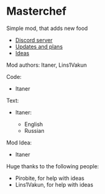 # Masterchef
Simple mod, that adds new food

- [Discord server](https://discord.gg/Pp33uNg9)
- [Updates and plans](https://trello.com/b/o6ZhCuJx/masterchef-%D0%BE%D0%B1%D0%BD%D0%BE%D0%B2%D0%BB%D0%B5%D0%BD%D0%B8%D1%8F-%D0%B8-%D0%BF%D0%BB%D0%B0%D0%BD%D1%8B)
- [Ideas](https://trello.com/b/zqO16DDS/masterchef-%D0%B8%D0%B4%D0%B5%D0%B8)

Mod authors: Itaner, Lins1Vakun

Code:

- Itaner

Text:

- Itaner:

  - English
  - Russian

Mod Idea:

- Itaner

Huge thanks to the following people:

- Pirobite, for help with ideas
- Lins1Vakun, for help with ideas
